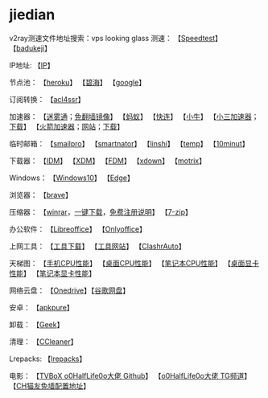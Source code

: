 # jiedian
v2ray测速文件地址搜索：vps looking glass
测速：
【[Speedtest](https://www.speedtest.cn/)】
【[badukeji](http://badukeji.speedtestcustom.com/)】

IP地址:
【[IP](http://ip111.cn/)】

节点池：
【[heroku](https://sspool.herokuapp.com/)】
【[碧海](https://proxies.bihai.cf/)】
【[google](https://www.google.com.hk/search?q=inurl%3Aclash%2Fproxies)】

订阅转换：
【[acl4ssr](https://acl4ssr-sub.github.io/)】

加速器：
【[迷雾通](https://geph.io/zhs/)；[免翻墙镜像](https://github.com/geph-official/geph4/wiki/%E8%BF%B7%E9%9B%BE%E9%80%9A%EF%BC%88%E5%85%8D%E7%BF%BB%E5%A2%99%E9%95%9C%E5%83%8F%EF%BC%89)】
【[蚂蚁](https://b.antss.me/)】
【[快连](https://purchase.eradpd.xyz/)】
【[小牛](https://www.aoxvpn.com/zhs/)】
【[小三加速器](https://github.com/sharmajv/vpn)；[下载](https://cdn.jsdelivr.net/gh/sharmajv/vpn@main/3VPN-release.apk)】
【[火箭加速器](https://github.com/crosserR/shadowrocket-VPN)；[网站](https://shadowrocket.v2cross.com/)；[下载](https://shadowrocket.v2cross.com/android/)】

临时邮箱：
【[smailpro](https://smailpro.com/)】
【[smartnator](https://www.smartnator.com/)】
【[linshi](https://linshiyouxiang.net/)】
【[temp](https://temp-mail.org/zh/)】
【[10minut](https://10minutemail.org/m/)】

下载器：
【[IDM](https://www.internetdownloadmanager.com/)】
【[XDM](https://xtremedownloadmanager.com/)】
【[FDM](https://www.freedownloadmanager.org/zh/)】
【[xdown](https://www.xdown.org/)】
【[motrix](https://motrix.app/zh-CN)】

Windows：
【[Windows10](https://www.microsoft.com/zh-cn/software-download/windows10)】
【[Edge](https://www.microsoftedgeinsider.com/zh-cn/download)】

浏览器：
【[brave](https://brave.com/zh/)】

压缩器：
【[winrar](https://www.rarlab.com/)，[一键下载](https://6434b1ac-394d-4a6d-a201-ccb216fe5b0a.filesusr.com/archives/8dd559_4880fa02699545608dc834dae5536b11.rar?dn=v6.11_x64.rar)，[免费注册说明](https://raw.githubusercontent.com/king4107/jiedian/master/%E5%85%8D%E8%B4%B9%E6%B3%A8%E5%86%8CWinRaR)】
【[7-zip](https://www.7-zip.org/)】

办公软件：
【[Libreoffice](https://zh-cn.libreoffice.org/)】
【[Onlyoffice](https://www.onlyoffice.com/zh/)】

上网工具：
【[工具下载](https://github.com/selierlin/Share-SSR-V2ray/blob/master/tools.md)】
【[工具网站](https://v2rayse.com/)】
【[ClashrAuto](https://github.com/ClashrAuto/Clashr-Auto-Desktop)】

天梯图：
【[手机CPU性能](https://www.mydrivers.com/zhuanti/tianti/01/index.html)】
【[桌面CPU性能](https://www.mydrivers.com/zhuanti/tianti/cpu/index.html)】
【[笔记本CPU性能](https://www.mydrivers.com/zhuanti/tianti/cpum/index.html)】
【[桌面显卡性能](https://www.mydrivers.com/zhuanti/tianti/gpu/index.html)】
【[笔记本显卡性能](https://www.mydrivers.com/zhuanti/tianti/gpum/index.html)】

网络云盘：
【[Onedrive](https://onedrive.live.com/)】【[谷歌网盘](https://drive.google.com/)】

安卓：
【[apkpure](https://apkpure.com/cn/)】

卸载：
【[Geek](https://geekuninstaller.com/)】

清理：
【[CCleaner](https://www.ccleaner.com/)】

Lrepacks:
【[lrepacks](https://lrepacks.net/)】

电影：
【[TVBoX o0HalfLife0o大佬 Github](https://github.com/o0HalfLife0o/TVBoxOSC)】
【[o0HalfLife0o大佬 TG频道](https://t.me/TVBoxOSC)】
【[CH猫友免墙配置地址](https://freed.yuanhsing.cf/TVBox/meowcf.json)】
